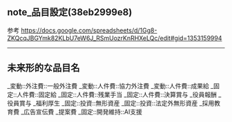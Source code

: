 note_品目設定(38eb2999e8)
---


参考
https://docs.google.com/spreadsheets/d/1Gg8-ZKQcqJBGYmk82KLbU7eW6J_RSmUozrKnRHXeLQc/edit#gid=1353159994

---


## 未来形的な品目名
_変動::外注費::一般外注費
_変動::人件費::協力外注費
_変動::人件費::成果給
_固定::人件費::固定給
_固定::人件費::残業手当
_固定::人件費::決算賞与
_役員報酬
_役員賞与
_福利厚生
_固定::投資::無形資産
_固定::投資::法定外無形資産
_採用教育費
_広告宣伝費
_提案費
_固定::開発維持::AI支援





